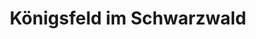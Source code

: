 ---
title: Königsfeld im Schwarzwald
url: /koenigsfeld-im-schwarzwald/
latitude: 48.162
longitude: 8.407
---